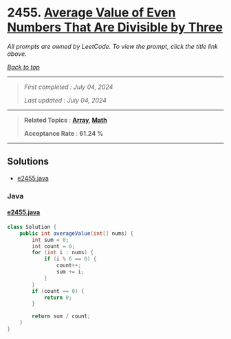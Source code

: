# 2455. [Average Value of Even Numbers That Are Divisible by Three](<https://leetcode.com/problems/average-value-of-even-numbers-that-are-divisible-by-three>)

*All prompts are owned by LeetCode. To view the prompt, click the title link above.*

*[Back to top](<../README.md>)*

------

> *First completed : July 04, 2024*
>
> *Last updated : July 04, 2024*

------

> **Related Topics** : **[Array](<by_topic/Array.md>), [Math](<by_topic/Math.md>)**
>
> **Acceptance Rate** : **61.24 %**

------

## Solutions

- [e2455.java](<../my-submissions/e2455.java>)
### Java
#### [e2455.java](<../my-submissions/e2455.java>)
```Java
class Solution {
    public int averageValue(int[] nums) {
        int sum = 0;
        int count = 0;
        for (int i : nums) {
            if (i % 6 == 0) {
                count++;
                sum += i;
            }
        }
        if (count == 0) {
            return 0;
        }

        return sum / count;
    }
}
```

